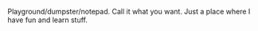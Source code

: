 Playground/dumpster/notepad.
Call it what you want.
Just a place where I have fun and learn stuff.

